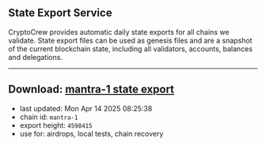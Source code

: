 ## State Export Service
CryptoCrew provides automatic daily state exports for all chains we validate. State export files can be used as genesis files and are a snapshot of the current blockchain state, including all validators, accounts, balances and delegations.

---
**Download: [mantra-1 state export](https://dl-eu2.ccvalidators.com/SERVICE/mantrachain/mantra-1_export_4598415.json)**
---

- last updated: Mon Apr 14 2025 08:25:38
- chain id: `mantra-1`
- export height: `4598415`
- use for: airdrops, local tests, chain recovery
